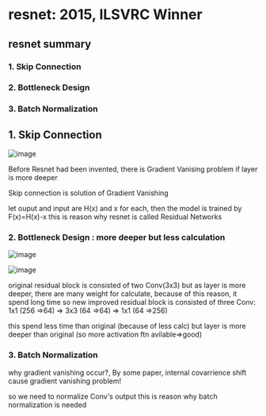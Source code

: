 # resnet: 2015, ILSVRC Winner


## resnet summary
### 1. Skip Connection
### 2. Bottleneck Design
### 3. Batch Normalization


## 1. Skip Connection

![image](https://user-images.githubusercontent.com/61177857/124564958-885c6680-de7c-11eb-8f12-f7e84a64b6aa.png)

Before Resnet had been invented, 
there is Gradient Vanising problem if layer is more deeper

Skip connection is solution of Gradient Vanishing

let ouput and input are H(x) and x for each, then the model is trained by F(x)=H(x)-x
this is reason why resnet is called Residual Networks

### 2. Bottleneck Design : more deeper but less calculation

![image](https://user-images.githubusercontent.com/61177857/124567193-be9ae580-de7e-11eb-9aa1-201d8c374cbc.png)

![image](https://user-images.githubusercontent.com/61177857/124567035-901d0a80-de7e-11eb-9c40-486f749dcd3f.png)

original residual block is consisted of two Conv(3x3)
but as layer is more deeper, there are many weight for calculate,
because of this reason, it spend long time
so new improved residual block is consisted of three Conv:
1x1 (256 =>64) => 3x3 (64 =>64) => 1x1 (64 =>256)

this spend less time than original (because of less calc)
but layer is more deeper than original 
(so more activation ftn avilable=>good)

### 3. Batch Normalization

why gradient vanishing occur?,
By some paper, internal covarrience shift cause gradient vanishing problem!

so we need to normalize Conv's output
this is reason why batch normalization is needed





